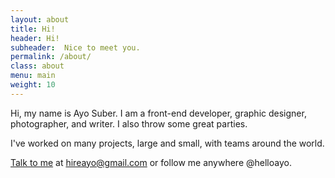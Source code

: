 ```yaml
---
layout: about
title: Hi!
header: Hi!
subheader:  Nice to meet you.
permalink: /about/
class: about
menu: main
weight: 10
---
```


Hi, my name is Ayo Suber. I am a front-end developer, graphic designer, photographer, and writer. I also throw some great parties. 

I've worked on many projects, large and small, with teams around the world.

[Talk to me](mailto:hireayo@gmail.com) at hireayo@gmail.com or follow me anywhere @helloayo.